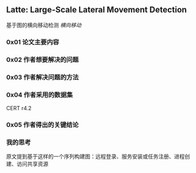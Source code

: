 ## Latte: Large-Scale Lateral Movement Detection
基于图的横向移动检测
*横向移动*

### 0x01 论文主要内容


### 0x02 作者想要解决的问题


### 0x03 作者解决问题的方法


### 0x04 作者采用的数据集
CERT r4.2

### 0x05 作者得出的关键结论


### 我的思考
原文提到基于这样的一个序列构建图：远程登录、服务安装或任务注册、进程创建、访问共享资源